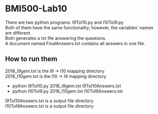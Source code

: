 # BMI500-Lab10
There are two python programs: I9ToI10.py and I10ToI9.py <br>
Both of them have the same functionality; however, the variables' names are different. <br>
Both generates a txt file answering the questions. <br>
A document named FinalAnswers.txt contains all answers in one file. <br>

## How to run them
2018_I9gem.txt is the I9 -> I10 mapping directory<br>
2018_I10gem.txt is the I10 -> I9 mapping directory<br>

- python I9ToI10.py 2018_I9gem.txt I9ToI10Answers.txt
- python I10ToI9.py 2018_I10gem.txt I10ToI9Answers.txt

I9ToI10Answers.txt is a output file directory<br>
I10ToI9Answers.txt is a output file directory<br>
